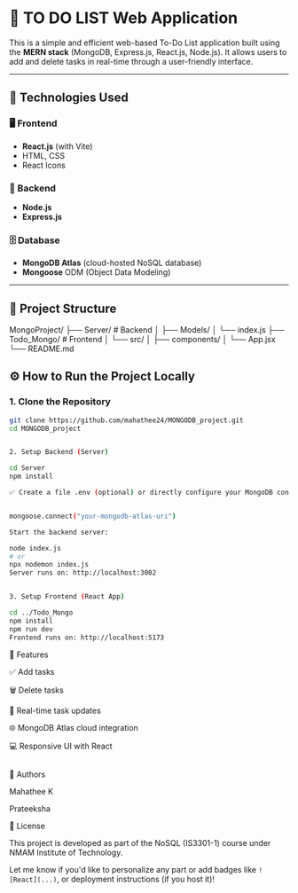 # 📝 TO DO LIST Web Application

This is a simple and efficient web-based To-Do List application built using the **MERN stack** (MongoDB, Express.js, React.js, Node.js). It allows users to add and delete tasks in real-time through a user-friendly interface.

---

## 🚀 Technologies Used

### 🖥️ Frontend
- **React.js** (with Vite)
- HTML, CSS
- React Icons

### 🔧 Backend
- **Node.js**
- **Express.js**

### 🗄️ Database
- **MongoDB Atlas** (cloud-hosted NoSQL database)
- **Mongoose** ODM (Object Data Modeling)

---
## 📁 Project Structure

MongoProject/ ├── Server/ # Backend │ ├── Models/ │ └── index.js ├── Todo_Mongo/ # Frontend │ └── src/ │ ├── components/ │ └── App.jsx └── README.md



## ⚙️ How to Run the Project Locally

### 1. Clone the Repository
```bash
git clone https://github.com/mahathee24/MONGODB_project.git
cd MONGODB_project


2. Setup Backend (Server)

cd Server
npm install

✅ Create a file .env (optional) or directly configure your MongoDB connection in index.js:


mongoose.connect("your-mongodb-atlas-uri")

Start the backend server:

node index.js
# or
npx nodemon index.js
Server runs on: http://localhost:3002


3. Setup Frontend (React App)

cd ../Todo_Mongo
npm install
npm run dev
Frontend runs on: http://localhost:5173
````
🔑 Features

✅ Add tasks

🗑️ Delete tasks

🎯 Real-time task updates

🌐 MongoDB Atlas cloud integration

💻 Responsive UI with React


```
````
🙌 Authors

Mahathee K

Prateeksha

📌 License

This project is developed as part of the NoSQL (IS3301-1) course under NMAM Institute of Technology.


Let me know if you'd like to personalize any part or add badges like `![React](...)`, or deployment instructions (if you host it)!







